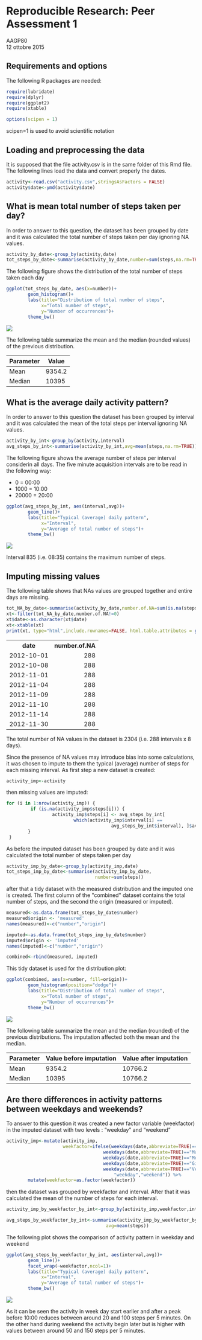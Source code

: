 # Reproducible Research: Peer Assessment 1
AAGP80  
12 ottobre 2015  


## Requirements and options
The following R packages are needed:


```r
require(lubridate)
require(dplyr)
require(ggplot2)
require(xtable)

options(scipen = 1)
```

scipen=1 is used to avoid scientific notation


## Loading and preprocessing the data
It is supposed that the file activity.csv is in the same folder of this Rmd file.
The following lines load the data and convert properly the dates.


```r
activity<-read.csv("activity.csv",stringsAsFactors = FALSE)
activity$date<-ymd(activity$date)
```


## What is mean total number of steps taken per day?
In order to answer to this question, the dataset has been grouped by date and it was calculated the total number of steps taken per day ignoring NA values.


```r
activity_by_date<-group_by(activity,date)
tot_steps_by_date<-summarise(activity_by_date,number=sum(steps,na.rm=TRUE))
```

The following figure shows the distribution of the total number of steps taken each day


```r
ggplot(tot_steps_by_date, aes(x=number))+
        geom_histogram()+
        labs(title="Distribution of total number of steps",
             x="Total number of steps",
             y="Number of occurrences")+
        theme_bw()
```

![](PA1_template_files/figure-html/distribplot-1.png) 

The following table summarize the mean and the median (rounded values) of the previous distribution.

 Parameter | Value
 ------------- | -------------
 Mean          | 9354.2 
 Median        | 10395


## What is the average daily activity pattern?
In order to answer to this question the dataset has been grouped by interval and it was calculated the mean of the total steps per interval ignoring NA values.


```r
activity_by_int<-group_by(activity,interval)
avg_steps_by_int<-summarise(activity_by_int,avg=mean(steps,na.rm=TRUE))
```

The following figure shows the average number of steps per interval considerin all days. The five minute acquisition intervals are to be read in the following way:

* 0 = 00:00
* 1000 = 10:00
* 20000 = 20:00


```r
ggplot(avg_steps_by_int, aes(interval,avg))+
        geom_line()+
        labs(title="Typical (average) daily pattern",
             x="Interval",
             y="Average of total number of steps")+
        theme_bw()
```

![](PA1_template_files/figure-html/patternplot-1.png) 

Interval 835 (i.e. 08:35) contains the maximum number of steps.


## Imputing missing values
The following table shows that NAs values are grouped together and entire days are missing.


```r
tot_NA_by_date<-summarise(activity_by_date,number.of.NA=sum(is.na(steps)))
xt<-filter(tot_NA_by_date,number.of.NA!=0)
xt$date<-as.character(xt$date)
xt<-xtable(xt)
print(xt, type="html",include.rownames=FALSE, html.table.attributes = getOption("xtable.html.table.attributes","border=0"))
```

<!-- html table generated in R 3.2.2 by xtable 1.7-4 package -->
<!-- Wed Oct 14 23:10:33 2015 -->
<table border=0>
<tr> <th> date </th> <th> number.of.NA </th>  </tr>
  <tr> <td> 2012-10-01 </td> <td align="right"> 288 </td> </tr>
  <tr> <td> 2012-10-08 </td> <td align="right"> 288 </td> </tr>
  <tr> <td> 2012-11-01 </td> <td align="right"> 288 </td> </tr>
  <tr> <td> 2012-11-04 </td> <td align="right"> 288 </td> </tr>
  <tr> <td> 2012-11-09 </td> <td align="right"> 288 </td> </tr>
  <tr> <td> 2012-11-10 </td> <td align="right"> 288 </td> </tr>
  <tr> <td> 2012-11-14 </td> <td align="right"> 288 </td> </tr>
  <tr> <td> 2012-11-30 </td> <td align="right"> 288 </td> </tr>
   </table>

The total number of NA values in the dataset is 2304 (i.e. 288 intervals x 8 days).

Since the presence of NA values may introduce bias into some calculations, it was chosen to impute to them the typical (average) number of steps for each missing interval.
As first step a new dataset is created: 

```r
activity_imp<-activity
```

then missing values are imputed:


```r
for (i in 1:nrow(activity_imp)) {
         if (is.na(activity_imp$steps[i])) {
                 activity_imp$steps[i] <- avg_steps_by_int[
                         which(activity_imp$interval[i] == 
                                       avg_steps_by_int$interval), ]$avg
        }
 }
```

As before the imputed dataset has been grouped by date and it was calculated the total number of steps taken per day


```r
activity_imp_by_date<-group_by(activity_imp,date)
tot_steps_imp_by_date<-summarise(activity_imp_by_date,
                                 number=sum(steps))
```

after that a tidy dataset with the measured distribution and the imputed one is created. The first column of the "combined" dataset contains the total number of steps, and the second the origin (measured or imputed).


```r
measured<-as.data.frame(tot_steps_by_date$number)
measured$origin <- 'measured'
names(measured)<-c("number","origin")

imputed<-as.data.frame(tot_steps_imp_by_date$number)
imputed$origin <- 'imputed'
names(imputed)<-c("number","origin")

combined<-rbind(measured, imputed)
```

This tidy dataset is used for the distribution plot:


```r
ggplot(combined, aes(x=number, fill=origin))+
        geom_histogram(position="dodge")+
        labs(title="Distribution of total number of steps",
             x="Total number of steps",
             y="Number of occurrences")+
        theme_bw()
```

![](PA1_template_files/figure-html/compdistribplot-1.png) 

The following table summarize the mean and the median (rounded) of the previous distributions. The imputation affected both the mean and the median.

 Parameter  | Value before imputation | Value after imputation
 ------------- | ------------- | -------------
 Mean          | 9354.2 | 10766.2
 Median        | 10395 | 10766.2

## Are there differences in activity patterns between weekdays and weekends?

To answer to this question it was created a new factor variable (weekfactor) in the imputed dataset with two levels : “weekday” and “weekend” 


```r
activity_imp<-mutate(activity_imp,
                     weekfactor=ifelse(weekdays(date,abbreviate=TRUE)=="Lun" |
                                    weekdays(date,abbreviate=TRUE)=="Mar" |
                                    weekdays(date,abbreviate=TRUE)=="Mer" |
                                    weekdays(date,abbreviate=TRUE)=="Gio" |
                                    weekdays(date,abbreviate=TRUE)=="Ven",
                                        "weekday","weekend")) %>%
        mutate(weekfactor=as.factor(weekfactor))
```

then the dataset was grouped by weekfactor and interval. After that it was calculated the mean of the number of steps for each interval.


```r
activity_imp_by_weekfactor_by_int<-group_by(activity_imp,weekfactor,interval)

avg_steps_by_weekfactor_by_int<-summarise(activity_imp_by_weekfactor_by_int,
                                     avg=mean(steps))
```

The following plot shows the comparison of activity pattern in weekday and weekend


```r
ggplot(avg_steps_by_weekfactor_by_int, aes(interval,avg))+
        geom_line()+
        facet_wrap(~weekfactor,ncol=1)+
        labs(title="Typical (average) daily pattern",
             x="Interval",
             y="Average of total number of steps")+
        theme_bw()
```

![](PA1_template_files/figure-html/compdpattern-1.png) 

As it can be seen the activity in week day start earlier and after a peak before 10:00 reduces between around 20 and 100 steps per 5 minutes. On the other hand during weekend the activity begin later but is higher with values between around 50 and 150 steps per 5 minutes. 
